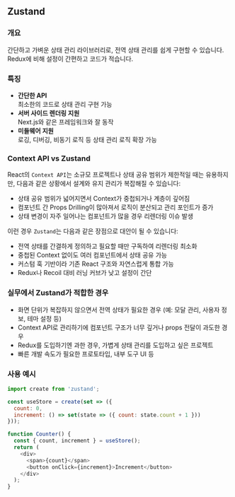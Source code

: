 ## Zustand

### 개요

간단하고 가벼운 상태 관리 라이브러리로, 전역 상태 관리를 쉽게 구현할 수 있습니다. Redux에 비해 설정이 간편하고 코드가 적습니다.

### 특징

- **간단한 API**  
  최소한의 코드로 상태 관리 구현 가능
- **서버 사이드 렌더링 지원**  
  Next.js와 같은 프레임워크와 잘 동작
- **미들웨어 지원**  
  로깅, 디버깅, 비동기 로직 등 상태 관리 로직 확장 가능

### Context API vs Zustand

React의 `Context API`는 소규모 프로젝트나 상태 공유 범위가 제한적일 때는 유용하지만, 다음과 같은 상황에서 설계와 유지 관리가 복잡해질 수 있습니다:

- 상태 공유 범위가 넓어지면서 Context가 중첩되거나 계층이 깊어짐
- 컴포넌트 간 Props Drilling이 많아져서 로직이 분산되고 관리 포인트가 증가
- 상태 변경이 자주 일어나는 컴포넌트가 많을 경우 리렌더링 이슈 발생

이런 경우 `Zustand`는 다음과 같은 장점으로 대안이 될 수 있습니다:

- 전역 상태를 간결하게 정의하고 필요할 때만 구독하여 리렌더링 최소화
- 중첩된 Context 없이도 여러 컴포넌트에서 상태 공유 가능
- 커스텀 훅 기반이라 기존 React 구조와 자연스럽게 통합 가능
- Redux나 Recoil 대비 러닝 커브가 낮고 설정이 간단

### 실무에서 Zustand가 적합한 경우

- 화면 단위가 복잡하지 않으면서 전역 상태가 필요한 경우 (예: 모달 관리, 사용자 정보, 테마 설정 등)
- Context API로 관리하기에 컴포넌트 구조가 너무 깊거나 props 전달이 과도한 경우
- Redux를 도입하기엔 과한 경우, 가볍게 상태 관리를 도입하고 싶은 프로젝트
- 빠른 개발 속도가 필요한 프로토타입, 내부 도구 UI 등

### 사용 예시

```javascript
import create from 'zustand';

const useStore = create(set => ({
  count: 0,
  increment: () => set(state => ({ count: state.count + 1 }))
}));

function Counter() {
  const { count, increment } = useStore();
  return (
    <div>
      <span>{count}</span>
      <button onClick={increment}>Increment</button>
    </div>
  );
}
```
